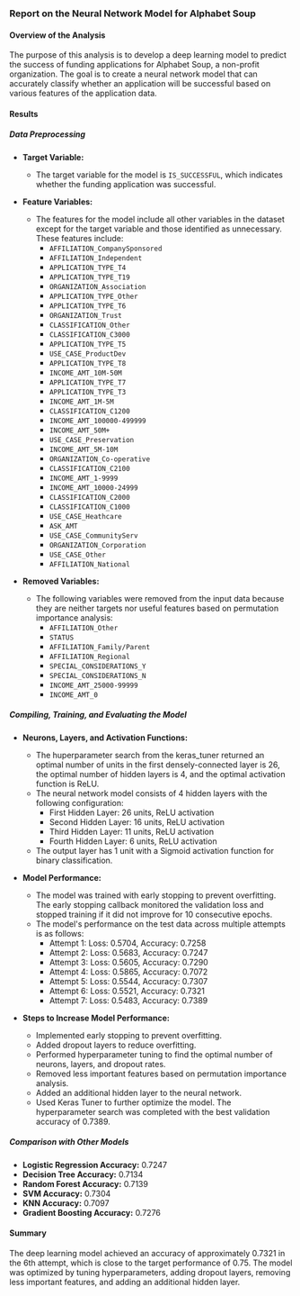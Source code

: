 

### Report on the Neural Network Model for Alphabet Soup

#### Overview of the Analysis
The purpose of this analysis is to develop a deep learning model to predict the success of funding applications for Alphabet Soup, a non-profit organization. The goal is to create a neural network model that can accurately classify whether an application will be successful based on various features of the application data.

#### Results

##### Data Preprocessing

- **Target Variable:**
  - The target variable for the model is `IS_SUCCESSFUL`, which indicates whether the funding application was successful.

- **Feature Variables:**
  - The features for the model include all other variables in the dataset except for the target variable and those identified as unnecessary. These features include:
    - `AFFILIATION_CompanySponsored`
    - `AFFILIATION_Independent`
    - `APPLICATION_TYPE_T4`
    - `APPLICATION_TYPE_T19`
    - `ORGANIZATION_Association`
    - `APPLICATION_TYPE_Other`
    - `APPLICATION_TYPE_T6`
    - `ORGANIZATION_Trust`
    - `CLASSIFICATION_Other`
    - `CLASSIFICATION_C3000`
    - `APPLICATION_TYPE_T5`
    - `USE_CASE_ProductDev`
    - `APPLICATION_TYPE_T8`
    - `INCOME_AMT_10M-50M`
    - `APPLICATION_TYPE_T7`
    - `APPLICATION_TYPE_T3`
    - `INCOME_AMT_1M-5M`
    - `CLASSIFICATION_C1200`
    - `INCOME_AMT_100000-499999`
    - `INCOME_AMT_50M+`
    - `USE_CASE_Preservation`
    - `INCOME_AMT_5M-10M`
    - `ORGANIZATION_Co-operative`
    - `CLASSIFICATION_C2100`
    - `INCOME_AMT_1-9999`
    - `INCOME_AMT_10000-24999`
    - `CLASSIFICATION_C2000`
    - `CLASSIFICATION_C1000`
    - `USE_CASE_Heathcare`
    - `ASK_AMT`
    - `USE_CASE_CommunityServ`
    - `ORGANIZATION_Corporation`
    - `USE_CASE_Other`
    - `AFFILIATION_National`

- **Removed Variables:**
  - The following variables were removed from the input data because they are neither targets nor useful features based on permutation importance analysis:
    - `AFFILIATION_Other`
    - `STATUS`
    - `AFFILIATION_Family/Parent`
    - `AFFILIATION_Regional`
    - `SPECIAL_CONSIDERATIONS_Y`
    - `SPECIAL_CONSIDERATIONS_N`
    - `INCOME_AMT_25000-99999`
    - `INCOME_AMT_0`

##### Compiling, Training, and Evaluating the Model

- **Neurons, Layers, and Activation Functions:**
  - The huperparameter search from the keras_tuner returned an optimal number of units in the first densely-connected layer is 26, the optimal number of hidden layers is 4, and the optimal activation function is ReLU.
  - The neural network model consists of 4 hidden layers with the following configuration:
      - First Hidden Layer: 26 units, ReLU activation
      - Second Hidden Layer: 16 units, ReLU activation
     - Third Hidden Layer: 11 units, ReLU activation
      - Fourth Hidden Layer: 6 units, ReLU activation
   - The output layer has 1 unit with a Sigmoid activation function for binary classification.

- **Model Performance:**
  - The model was trained with early stopping to prevent overfitting. The early stopping callback monitored the validation loss and stopped training if it did not improve for 10 consecutive epochs.
  - The model's performance on the test data across multiple attempts is as follows:
    - Attempt 1: Loss: 0.5704, Accuracy: 0.7258
    - Attempt 2: Loss: 0.5683, Accuracy: 0.7247
    - Attempt 3: Loss: 0.5605, Accuracy: 0.7290
    - Attempt 4: Loss: 0.5865, Accuracy: 0.7072
    - Attempt 5: Loss: 0.5544, Accuracy: 0.7307
    - Attempt 6: Loss: 0.5521, Accuracy: 0.7321
    - Attempt 7: Loss: 0.5483, Accuracy: 0.7389

- **Steps to Increase Model Performance:**
  - Implemented early stopping to prevent overfitting.
  - Added dropout layers to reduce overfitting.
  - Performed hyperparameter tuning to find the optimal number of neurons, layers, and dropout rates.
  - Removed less important features based on permutation importance analysis.
  - Added an additional hidden layer to the neural network.
  - Used Keras Tuner to further optimize the model. The hyperparameter search was completed with the best validation accuracy of 0.7389.

##### Comparison with Other Models

- **Logistic Regression Accuracy:** 0.7247
- **Decision Tree Accuracy:** 0.7134
- **Random Forest Accuracy:** 0.7139
- **SVM Accuracy:** 0.7304
- **KNN Accuracy:** 0.7097
- **Gradient Boosting Accuracy:** 0.7276

#### Summary
The deep learning model achieved an accuracy of approximately 0.7321 in the 6th attempt, which is close to the target performance of 0.75. The model was optimized by tuning hyperparameters, adding dropout layers, removing less important features, and adding an additional hidden layer. 


